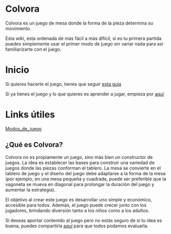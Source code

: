 # Colvora

Colvora es un juego de mesa donde la forma de la pieza determina su movimiento.

Esta wiki, esta ordenada de más fácil a más difícil, si es tu primera partida puedes simplemente usar el primer modo de juego sin variar nada para así familiarizarte con el juego.


# Inicio

Si quieres hacerte el juego, tienes que seguir [esta guía](Creacion_del_Juego.md)

Si ya tienes el juego y lo que quieres es aprender a jugar, empieza por [aquí](Empezar_a_jugar.md)


# Links útiles
<!--
[Hechizos](Hechizos.md)
-->
[Modos_de_juego](Modos_de_juego.md)


## ¿Qué es Colvora?

Colvora no es propiamente un juego, sino más bien un constructor de juegos. La idea es establecer las bases para construir una variedad de juegos donde las piezas conforman el tablero. La mesa se convierte en el tablero de juego y el diseño del juego debe adaptarse a la forma de la mesa (por ejemplo, en una mesa pequeña y cuadrada, puede ser preferible que la vagoneta se mueva en diagonal para prolongar la duración del juego y aumentar la estrategia).

El objetivo al crear este juego es desarrollar uno simple y económico, accesible para todos. Además, el juego puede crecer junto con los jugadores, brindando diversión tanto a los niños como a los adultos.

Si deseas aportar contenido al juego pero no estás seguro de si tu idea es buena, puedes compartirla [aquí](https://github.com/lordor5/Colvora/discussions) para que todos podamos evaluarla.

